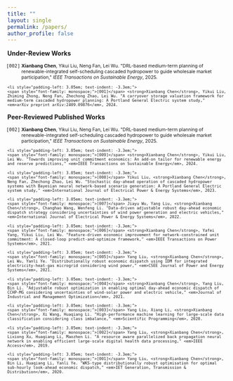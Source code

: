 ```yaml
---
title: ""
layout: single
permalink: /papers/
author_profile: false
---
```

<strong>Under-Review Works</strong>
<ul style="font-size: 75%; list-style: none; margin: 0; padding: 0;">
    <li style="padding-left: 3.05em; text-indent: -3.3em;">
    <span style="font-family: monospace;">[002]</span> <strong>Xianbang Chen</strong>, Yikui Liu, Neng Fan, Lei Wu. "DRL-based medium-term planning of renewable-integrated self-scheduling cascaded hydropower to guide wholesale market participation," <em>IEEE Transactions on Sustainable Energy</em>, 2025.
  </li>
  
    <li style="padding-left: 3.05em; text-indent: -3.3em;">
    <span style="font-family: monospace;">[001]</span> <strong>Xianbang Chen</strong>, Yikui Liu, Zhiming Zhong, Neng Fan, Zhechong Zhao, Lei Wu. "A carryover storage valuation framework for medium-term cascaded hydropower planning: A Portland General Electric system study," <em>arXiv preprint arXiv:2409.09876</em>, 2024.
    
  </li>
</ul>  
  
<strong>Peer-Reviewed Published Works</strong>
<ul style="font-size: 75%; list-style: none; margin: 0; padding: 0;">
	<li style="padding-left: 3.05em; text-indent: -3.3em;">
    <span style="font-family: monospace;">[002]</span> <strong>Xianbang Chen</strong>, Yikui Liu, Neng Fan, Lei Wu. "DRL-based medium-term planning of renewable-integrated self-scheduling cascaded hydropower to guide wholesale market participation," <em>IEEE Transactions on Sustainable Energy</em>, 2025.
  </li>

    <li style="padding-left: 3.05em; text-indent: -3.3em;">
    <span style="font-family: monospace;">[009]</span> <strong>Xianbang Chen</strong>, Yikui Liu, Lei Wu. "Towards improving unit commitment economics: An add-on tailor for renewable energy and reserve predictions," <em>IEEE Transactions on Sustainable Energy</em>, 2024.
  </li>
  
    <li style="padding-left: 3.05em; text-indent: -3.3em;">
    <span style="font-family: monospace;">[008]</span> Yikui Liu, <strong>Xianbang Chen</strong>, Neng Fan, Zhechong Zhao, Lei Wu. "Stochastic day-ahead operation of cascaded hydropower systems with Bayesian neural network-based scenario generation: A Portland General Electric system study," <em>International Journal of Electrical Power & Energy Systems</em>, 2023.
  </li>
  
    <li style="padding-left: 3.05em; text-indent: -3.3em;">
    <span style="font-family: monospace;">[007]</span> Jiayu Wu, Yang Liu, <strong>Xianbang Chen</strong>, Changhao Wang, Wenfeng Li. "Data-driven adjustable robust day-ahead economic dispatch strategy considering uncertainties of wind power generation and electric vehicles," <em>International Journal of Electrical Power & Energy Systems</em>, 2022.
  </li>
  
    <li style="padding-left: 3.05em; text-indent: -3.3em;">
    <span style="font-family: monospace;">[006]</span> <strong>Xianbang Chen</strong>, Yafei Yang, Yikui Liu, Lei Wu. "Feature-driven economic improvement for network-constrained unit commitment: A closed-loop predict-and-optimize framework," <em>IEEE Transactions on Power Systems</em>, 2021.
  </li>
  
    <li style="padding-left: 3.05em; text-indent: -3.3em;">
    <span style="font-family: monospace;">[005]</span> Yang Liu, <strong>Xianbang Chen</strong>, Lei Wu, Yanli Ye. "Distributionally robust economic dispatch using IDM for integrated electricity-heat-gas microgrid considering wind power," <em>CSEE Journal of Power and Energy Systems</em>, 2021.
  </li>
  
    <li style="padding-left: 3.05em; text-indent: -3.3em;">
    <span style="font-family: monospace;">[004]</span> <strong>Xianbang Chen</strong>, Yang Liu, Bin Li. "Adjustable robust optimization in enabling optimal day-ahead economic dispatch of CCHP-MG considering uncertainties of wind-solar power and electric vehicle," <em>Journal of Industrial and Management Optimization</em>, 2021.
  </li>
    
    <li style="padding-left: 3.05em; text-indent: -3.3em;">
    <span style="font-family: monospace;">[003]</span> Yang Liu, Xiang Li, <strong>Xianbang Chen</strong>, Xi Wang, Huaqiang Li. "High‐performance machine learning for large‐scale data classification considering class imbalance," <em>Scientific Programming</em>, 2020.
  </li>
  
    <li style="padding-left: 3.05em; text-indent: -3.3em;">
    <span style="font-family: monospace;">[002]</span> Yang Liu, <strong>Xianbang Chen</strong>, Lixiong Xu, Huaqiang Li, Maozhen Li. "A resource aware parallelized back propagation neural network in enabling efficient large-scale digital health data processing," <em>IEEE Access</em>, 2019.
  </li>
  
    <li style="padding-left: 3.05em; text-indent: -3.3em;">
    <span style="font-family: monospace;">[001]</span> Yang Liu, <strong>Xianbang Chen</strong>, Bin Li, Huaqiang Li, Yanli Ye. "WKS‐type distributionally robust optimisation for optimal sub‐hourly look‐ahead economic dispatch," <em>IET Generation, Transmission & Distribution</em>, 2020.

  </li>
</ul>
